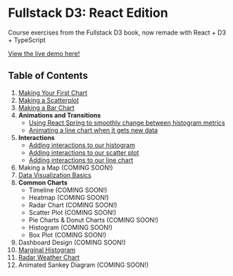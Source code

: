 # Fullstack D3: React Edition

Course exercises from the Fullstack D3 book, now remade with React + D3 + TypeScript

[View the live demo here!](https://bespoke-zuccutto-1b184d.netlify.app/)

## Table of Contents

1. [Making Your First Chart](src/pages/LineChart.tsx)
2. [Making a Scatterplot](src/pages/ScatterPlot.tsx)
3. [Making a Bar Chart](src/pages/HistogramPage.tsx)
4. **Animations and Transitions**
   - [Using React Spring to smoothly change between histogram metrics](src/pages/AnimatedHistogram.tsx)
   - [Animating a line chart when it gets new data](src/pages/AnimatedLineChart.tsx)
5. **Interactions**
   - [Adding interactions to our histogram](src/pages/HistogramInteractions.tsx)
   - [Adding interactions to our scatter plot](src/pages/ScatterPlotInteractions.tsx)
   - [Adding interactions to our line chart](src/pages/LineChartInteractions.tsx)
6. Making a Map (COMING SOON!)
7. [Data Visualization Basics](src/pages/DatavizBasics.tsx)
8. **Common Charts**
   - Timeline (COMING SOON!)
   - Heatmap (COMING SOON!)
   - Radar Chart (COMING SOON!)
   - Scatter Plot (COMING SOON!)
   - Pie Charts & Donut Charts (COMING SOON!)
   - Histogram (COMING SOON!)
   - Box Plot (COMING SOON!)
9. Dashboard Design (COMING SOON!)
10. [Marginal Histogram](src/pages/MarginalHistogram.tsx)
11. [Radar Weather Chart](src/pages/RadarWeatherChart.tsx)
12. Animated Sankey Diagram (COMING SOON!)
